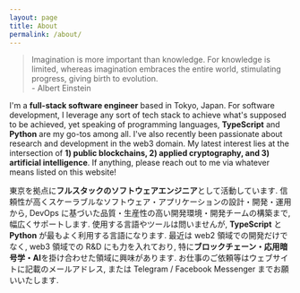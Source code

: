 ```yaml
---
layout: page
title: About
permalink: /about/
---
```


> Imagination is more important than knowledge. For knowledge is limited, whereas imagination embraces the entire world, stimulating progress, giving birth to evolution.<br>- Albert Einstein

I'm a **full-stack software engineer** based in Tokyo, Japan. For software development, I leverage any sort of tech stack to achieve what's supposed to be achieved, yet speaking of programming languages, **TypeScript** and **Python** are my go-tos among all. I've also recently been passionate about research and development in the web3 domain. My latest interest lies at the intersection of **1) public blockchains, 2) applied cryptography, and 3) artificial intelligence**. If anything, please reach out to me via whatever means listed on this website!

東京を拠点に**フルスタックのソフトウェアエンジニア**として活動しています. 信頼性が高くスケーラブルなソフトウェア・アプリケーションの設計・開発・運用から, DevOps に基づいた品質・生産性の高い開発環境・開発チームの構築まで, 幅広くサポートします. 使用する言語やツールは問いませんが, **TypeScript** と **Python** が最もよく利用する言語になります. 最近は web2 領域での開発だけでなく, web3 領域での R&D にも力を入れており, 特に**ブロックチェーン・応用暗号学・AI**を掛け合わせた領域に興味があります. お仕事のご依頼等はウェブサイトに記載のメールアドレス, または Telegram / Facebook Messenger までお願いいたします.
